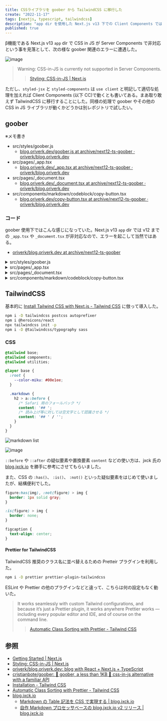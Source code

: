 ```yaml
---
title: CSSライブラリを goober から TailwindCSS に移行した
create: "2022-11-17"
tags: [nextjs, typescript, tailwindcss]
description: "app dir を使用した Next.js v13 下での Client Components では CSS in JS が非対応だったので、goober から TailwindCSS に変更しました"
published: true
---
```


β機能である Next.js v13 `app` dir で CSS in JS が Server Components で非対応という事を見落として、次の様な goober 関連のエラーに遭遇した。

![image](https://i.imgur.com/MVNxSFg.png)

> Warning: CSS-in-JS is currently not supported in Server Components.
> > [Styling: CSS-in-JS | Next.js](https://beta.nextjs.org/docs/styling/css-in-js)

ただし、`styled-jsx` と `styled-components` は `use client` と明記して適切な処理を加えれば Client Components (以下 CC)で動くとも書いてある。まあ取り敢えず TailwindCSS に移行することにした。同様の処理で goober やその他の CSS in JS ライブラリが動くかどうかは別レポジトリで試したい。

## goober

※メモ書き

- src/styles/goober.js
  - [blog.oriverk.dev/goober.js at archive/next12-ts-goober · oriverk/blog.oriverk.dev](https://github.com/oriverk/blog.oriverk.dev/blob/archive/next12-ts-goober/src/styles/goober.js)
- src/pages/_app.tsx
  - [blog.oriverk.dev/_app.tsx at archive/next12-ts-goober · oriverk/blog.oriverk.dev](https://github.com/oriverk/blog.oriverk.dev/blob/archive/next12-ts-goober/pages/_app.tsx)
- src/pages/_document.tsx
  - [blog.oriverk.dev/_document.tsx at archive/next12-ts-goober · oriverk/blog.oriverk.dev](https://github.com/oriverk/blog.oriverk.dev/blob/archive/next12-ts-goober/pages/_document.tsx)
- src/components/markdown/codeblock/copy-button.tsx
  - [blog.oriverk.dev/copy-button.tsx at archive/next12-ts-goober · oriverk/blog.oriverk.dev](https://github.com/oriverk/blog.oriverk.dev/blob/archive/next12-ts-goober/src/components/markdown/codeblock/copy-button.tsx)

### コード

goober 使用下ではこんな感じになっていた。Next.js v13 `app` dir では v12 までの `_app.tsx` や `_document.tsx` が非対応なので、エラーを起こして当然ではある。

- [oriverk/blog.oriverk.dev at archive/next12-ts-goober](https://github.com/oriverk/blog.oriverk.dev/tree/archive/next12-ts-goober)

<details>

<summary>src/styles/goober.js</summary>

```js title=src/styles/goober.js
import { createGlobalStyles } from 'goober/global'

export const GlobalStyles = createGlobalStyles`
  :root {
    --color-miku: #00e1ee;
  }`
```

</details>

<details>

<summary>src/pages/_app.tsx</summary>

```js title=src/styles/_app.tsx
import { setup } from 'goober'

setup(React.createElement, prefix)

export default function MyApp({ Component, pageProps}: AppProps) {
  return (
    <>
      <Head />
      <GlobalStyles />
      <Component {...pageProps} />
    </>
  )
}
```

</details>

<details>

<summary>src/pages/_document.tsx</summary>

```js title=src/pages/_document.tsx
import { extractCss } from "goober"

export default class MyDocument extends Document<{ css: string }> {
  static async getInitialProps({ renderPage }: DocumentContext) {
    const page = await renderPage()
    // Extrach the css for each page render
    const css = extractCss()
    return { ...page, css }
  }

  render() {
    return (
      <Html>
        <Head>
          <style
            id={'_goober'}
            // And defined it in here
            dangerouslySetInnerHTML={{ __html: ' ' + this.props.css }}
          />
        </Head>
        <body>
          <Main />
          <NextScript />
        </body>
      </Html>
    )
  }
}
```

</details>

<details>

<summary>src/components/markdown/codeblock/copy-button.tsx</summary>

```js title=src/components/markdown/codeblock/copy-button.tsx
import { styled } from 'goober'

interface PasssedProps {
  code: string
}

interface Props extends PasssedProps {
  className?: string
}

const Component = ({ className, code }: Props) => (
  <button className={className}>{code}</button>
)

const StyledComponent = styled(Component)`
  background: var(--color-miku);
  font-weight: bold;
  padding: 0.2rem 0.5rem;
`

const ContainerComponent: React.FC<PasssedProps> = (props) => <StyledComponent {...props} />

export const Button = ContainerComponent
```

</details>

## TailwindCSS

基本的に [Install Tailwind CSS with Next.js - Tailwind CSS](https://tailwindcss.com/docs/guides/nextjs) に倣って導入した。

```sh
npm i -D tailwindcss postcss autoprefixer
npm i @heroicons/react
npx tailwindcss init -p
npm i -D @tailwindcss/typography sass
```

### CSS

```css title=/src/styles/globals.css
@tailwind base;
@tailwind components;
@tailwind utilities;

@layer base {
  :root {
    --color-miku: #00e1ee;
  }

  .markdown {
    h2 > a::before {
      /* Safari 用のフォールバック */
      content: '## ';
      /* 読み上げ等に対しては空文字として認識させる */
      content: '## ' / '';
    }
  }
}
```

![markdown list](https://i.imgur.com/Oo6IRT9.png "リスト")

![image](https://i.imgur.com/H7zbAsX.png "タイポグラフィ")

`::before` や `::after` の疑似要素や置換要素 `content` などの使い方は、jxck 氏の [blog.jxck.io](https://blog.jxck.io/) を勝手に参考にさせてもらいました。

また、CSS の `:has()`、 `:is()`、 `:not()` といった疑似要素をはじめて使いましたが、結構便利でした。

```css title=/src/styles/globals.scss
figure:has(img), :not(figure) > img {
  border: 1px solid gray;
}

:is(figure) > img {
  border: none;
}

figcaption {
  text-align: center;
}
```

#### Prettier for TailwindCSS

TailwindCSS 推奨のクラス名に並べ替えるための Pretteir プラグインを利用した。

```sh title=terminal
npm i -D prettier prettier-plugin-tailwindcss
```

ESLint や Prettier の他のプラグインなどと違って、こちらは何の設定もなく動いた。

> It works seamlessly with custom Tailwind configurations, and because it’s just a Prettier plugin, it works anywhere Prettier works — including every popular editor and IDE, and of course on the command line.
> > [Automatic Class Sorting with Prettier - Tailwind CSS](https://tailwindcss.com/blog/automatic-class-sorting-with-prettier)

## 参照

- [Getting Started | Next.js](https://beta.nextjs.org/docs/getting-started)
- [Styling: CSS-in-JS | Next.js](https://beta.nextjs.org/docs/styling/css-in-js#configuring-css-in-js-in-app)
- [oriverk/blog.oriverk.dev: blog with React + Next.js + TypeScript](https://github.com/oriverk/blog.oriverk.dev)
- [cristianbote/goober: 🥜 goober, a less than 1KB 🎉 css-in-js alternative with a familiar API](https://github.com/cristianbote/goober)
- [Installation - Tailwind CSS](https://tailwindcss.com/docs/installation)
- [Automatic Class Sorting with Prettier - Tailwind CSS](https://tailwindcss.com/blog/automatic-class-sorting-with-prettier)
- [blog.jxck.io](https://blog.jxck.io/)
  - [Markdown の Table 記法を CSS で実現する | blog.jxck.io](https://blog.jxck.io/entries/2022-03-06/markdown-style-table-css.html#alternative-text)
  - [自作 Markdown プロセッサベースの blog.jxck.io v2 リリース | blog.jxck.io](https://blog.jxck.io/entries/2021-11-30/blog-v2-release.html)
